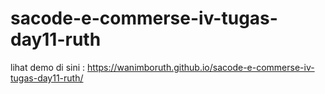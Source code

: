 # sacode-e-commerse-iv-tugas-day11-ruth

lihat demo di sini : https://wanimboruth.github.io/sacode-e-commerse-iv-tugas-day11-ruth/
